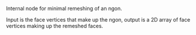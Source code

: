 Internal node for minimal remeshing of an ngon.

Input is the face vertices that make up the ngon, output is a 2D array of face vertices making up the remeshed faces.